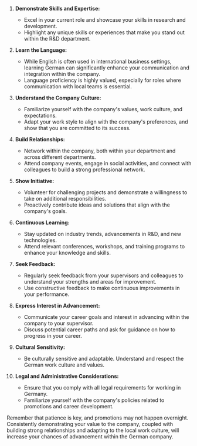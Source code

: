 1. **Demonstrate Skills and Expertise:**
    
    - Excel in your current role and showcase your skills in research and development.
    - Highlight any unique skills or experiences that make you stand out within the R&D department.
2. **Learn the Language:**
    
    - While English is often used in international business settings, learning German can significantly enhance your communication and integration within the company.
    - Language proficiency is highly valued, especially for roles where communication with local teams is essential.
3. **Understand the Company Culture:**
    
    - Familiarize yourself with the company's values, work culture, and expectations.
    - Adapt your work style to align with the company's preferences, and show that you are committed to its success.
4. **Build Relationships:**
    
    - Network within the company, both within your department and across different departments.
    - Attend company events, engage in social activities, and connect with colleagues to build a strong professional network.
5. **Show Initiative:**
    
    - Volunteer for challenging projects and demonstrate a willingness to take on additional responsibilities.
    - Proactively contribute ideas and solutions that align with the company's goals.
6. **Continuous Learning:**
    
    - Stay updated on industry trends, advancements in R&D, and new technologies.
    - Attend relevant conferences, workshops, and training programs to enhance your knowledge and skills.
7. **Seek Feedback:**
    
    - Regularly seek feedback from your supervisors and colleagues to understand your strengths and areas for improvement.
    - Use constructive feedback to make continuous improvements in your performance.
8. **Express Interest in Advancement:**
    
    - Communicate your career goals and interest in advancing within the company to your supervisor.
    - Discuss potential career paths and ask for guidance on how to progress in your career.
9. **Cultural Sensitivity:**
    
    - Be culturally sensitive and adaptable. Understand and respect the German work culture and values.
10. **Legal and Administrative Considerations:**
    
    - Ensure that you comply with all legal requirements for working in Germany.
    - Familiarize yourself with the company's policies related to promotions and career development.

Remember that patience is key, and promotions may not happen overnight. Consistently demonstrating your value to the company, coupled with building strong relationships and adapting to the local work culture, will increase your chances of advancement within the German company.